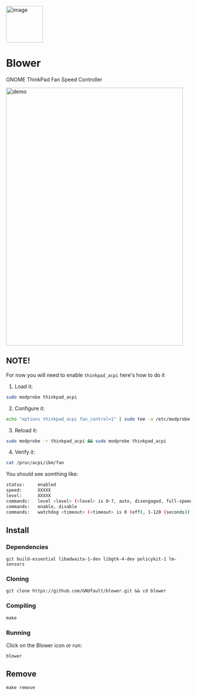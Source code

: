 <img width="100" height="100" alt="image" src="https://github.com/user-attachments/assets/53bdc388-d76a-4e8a-bd55-c003127f79a7" />

# Blower
GNOME ThinkPad Fan Speed Controller


<img width="482" height="704" alt="demo" src="https://github.com/user-attachments/assets/5058daae-89fe-44b7-a55d-302492c2f964" />

## NOTE!
For now you will need to enable `thinkpad_acpi` here's how to do it

1. Load it:
```bash
sudo modprobe thinkpad_acpi
```
2. Configure it:
```bash
echo "options thinkpad_acpi fan_control=1" | sudo tee -a /etc/modprobe.d/thinkfan.conf
```
3. Reload it:
```bash
sudo modprobe -r thinkpad_acpi && sudo modprobe thinkpad_acpi
```
4. Verify it:
```bash
cat /proc/acpi/ibm/fan
```

You should see somthing like:
```bash
status:		enabled
speed:		XXXXX
level:		XXXXX
commands:	level <level> (<level> is 0-7, auto, disengaged, full-speed)
commands:	enable, disable
commands:	watchdog <timeout> (<timeout> is 0 (off), 1-120 (seconds))
```

## Install

### Dependencies 
```
git build-essential libadwaita-1-dev libgtk-4-dev policykit-1 lm-sensors  
```

### Cloning
```
git clone https://github.com/GNUfault/blower.git && cd blower
```

### Compiling
```
make
```

### Running
Click on the Blower icon or run:
```
blower
```

## Remove
```
make remove
```
